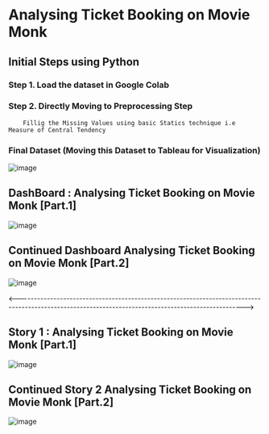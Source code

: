 # Analysing Ticket Booking on Movie Monk

## Initial Steps using Python 
### Step 1. Load the dataset in Google Colab
### Step 2. Directly Moving to Preprocessing Step
        Fillig the Missing Values using basic Statics technique i.e Measure of Central Tendency
### Final Dataset (Moving this Dataset to Tableau for Visualization)

![image](https://user-images.githubusercontent.com/69152112/234865700-8cf7d496-473d-4d70-bc8c-441d57ab86b6.png)

## DashBoard : Analysing Ticket Booking on Movie Monk [Part.1]
![image](https://user-images.githubusercontent.com/69152112/234864435-8fc231f1-154e-4c5b-85cb-f3ae4d972a6f.png)

## Continued Dashboard Analysing Ticket Booking on Movie Monk [Part.2]
![image](https://user-images.githubusercontent.com/69152112/234866408-aff6040c-ef68-4d37-a0c9-fe77275b3cd1.png)

<---------------------------------------------------------------------------------------------------------------------------------------------------->

## Story 1 : Analysing Ticket Booking on Movie Monk [Part.1]
![image](https://user-images.githubusercontent.com/69152112/234866806-3f66b2c6-e5ec-45c8-a337-98c9b2464ac8.png)


## Continued Story 2 Analysing Ticket Booking on Movie Monk [Part.2]
![image](https://user-images.githubusercontent.com/69152112/234866972-f8487b05-c5d4-4881-8d2d-02c53d23619c.png)
